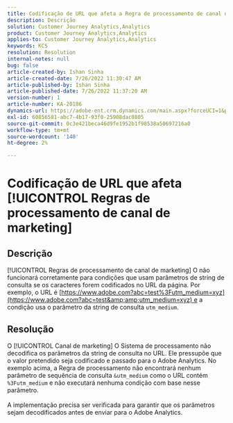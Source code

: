 ```yaml
---
title: Codificação de URL que afeta a Regra de processamento de canal de marketing
description: Descrição
solution: Customer Journey Analytics,Analytics
product: Customer Journey Analytics,Analytics
applies-to: Customer Journey Analytics,Analytics
keywords: KCS
resolution: Resolution
internal-notes: null
bug: false
article-created-by: Ishan Sinha
article-created-date: 7/26/2022 11:30:47 AM
article-published-by: Ishan Sinha
article-published-date: 7/26/2022 11:37:20 AM
version-number: 1
article-number: KA-20186
dynamics-url: https://adobe-ent.crm.dynamics.com/main.aspx?forceUCI=1&pagetype=entityrecord&etn=knowledgearticle&id=ab43dd5e-d60c-ed11-82e5-000d3a379b78
exl-id: 60856581-abc7-4b17-93f0-25908dac0805
source-git-commit: 0c3e421beca46d9fe1952b1f98538a50697216a0
workflow-type: tm+mt
source-wordcount: '140'
ht-degree: 2%

---
```


# Codificação de URL que afeta [!UICONTROL Regras de processamento de canal de marketing]

## Descrição

[!UICONTROL Regras de processamento de canal de marketing] O não funcionará corretamente para condições que usam parâmetros de string de consulta se os caracteres forem codificados no URL da página. Por exemplo, o URL é [https://www.adobe.com?abc=test%3Futm_medium=xyz](https://www.adobe.com?abc=test&amp;amp;utm_medium=xyz) e a condição usa o parâmetro da string de consulta `utm_medium`.

## Resolução

O [!UICONTROL Canal de marketing] O Sistema de processamento não decodifica os parâmetros da string de consulta no URL. Ele pressupõe que o valor pretendido seja codificado e passado para o Adobe Analytics. No exemplo acima, a Regra de processamento não encontrará nenhum parâmetro de sequência de consulta `&utm_medium` como o URL contém `%3Futm_medium` e não executará nenhuma condição com base nesse parâmetro.<br> <br>A implementação precisa ser verificada para garantir que os parâmetros sejam decodificados antes de enviar para o Adobe Analytics.
